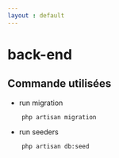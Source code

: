 ```yaml
---
layout : default
---
```


# back-end



## Commande utilisées

- run migration 

```shell
    php artisan migration
```

- run seeders 

```shell
    php artisan db:seed
```